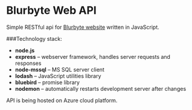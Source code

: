 # Blurbyte Web API
Simple RESTful api for [Blurbyte website](http://blurbyte.azurewebsites.net/) written in JavaScript.

###Technology stack:
* __node.js__
* __express__ – webserver framework, handles server requests and responses 
* __node-mssql__ – MS SQL server client
* __lodash__ – JavaScript utilities library
* __bluebird__ – promise library
* __nodemon__ – automatically restarts development server after changes

API is being hosted on Azure cloud platform.